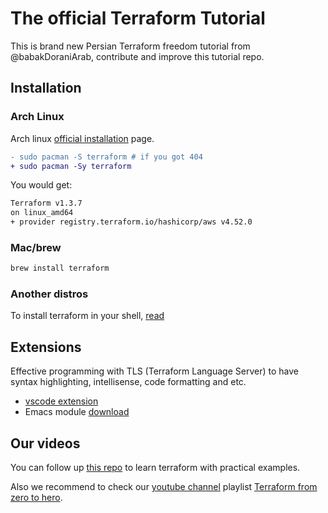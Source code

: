 # The official Terraform Tutorial

This is brand new Persian Terraform freedom tutorial from @babakDoraniArab,
contribute and improve this tutorial repo.

## Installation

### Arch Linux

Arch linux [official installation](https://archlinux.org/packages/community/x86_64/terraform/)
page.

```diff
- sudo pacman -S terraform # if you got 404
+ sudo pacman -Sy terraform
```

You would get:

```txt
Terraform v1.3.7
on linux_amd64
+ provider registry.terraform.io/hashicorp/aws v4.52.0
```

### Mac/brew

```sh
brew install terraform
```

### Another distros

To install terraform in your shell, [read](https://www.tecmint.com/install-terraform-in-linux/)

## Extensions

Effective programming with TLS (Terraform Language Server) to have syntax
highlighting, intellisense, code formatting and etc.

- [vscode extension](https://marketplace.visualstudio.com/items?itemName=hashicorp.terraform)
- Emacs module [download](https://emacs-lsp.github.io/lsp-mode/page/lsp-terraform-ls/)

## Our videos

You can follow up [this repo](https://github.com/devopshobbies/terraform-tutorial)
to learn terraform with practical examples.

Also we recommend to check our [youtube channel](https://www.youtube.com/@devopshobbies)
playlist [Terraform from zero to hero](https://www.youtube.com/playlist?list=PLYrn63eEqAzZssgLu8Um_k1v8Pvh7-l7b).